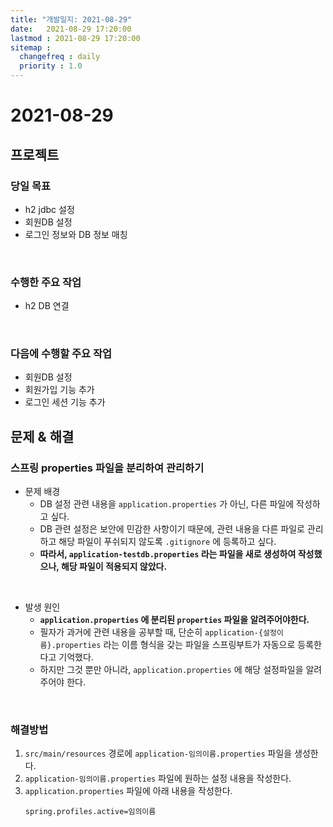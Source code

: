 ```yaml
---
title: "개발일지: 2021-08-29"
date:   2021-08-29 17:20:00
lastmod : 2021-08-29 17:20:00
sitemap :
  changefreq : daily
  priority : 1.0
---
```


# 2021-08-29
## 프로젝트
### 당일 목표
- h2 jdbc 설정
- 회원DB 설정
- 로그인 정보와 DB 정보 매칭

<br/>

### 수행한 주요 작업
- h2 DB 연결

<br/>

### 다음에 수행할 주요 작업
- 회원DB 설정
- 회원가입 기능 추가
- 로그인 세션 기능 추가

## 문제 & 해결
### 스프링 properties 파일을 분리하여 관리하기

- 문제 배경
  - DB 설정 관련 내용을 `application.properties` 가 아닌, 다른 파일에 작성하고 싶다.
  - DB 관련 설정은 보안에 민감한 사항이기 때문에, 관련 내용을 다른 파일로 관리하고 해당 파일이 푸쉬되지 않도록 `.gitignore` 에 등록하고 싶다.
  - **따라서, `application-testdb.properties` 라는 파일을 새로 생성하여 작성했으나, 해당 파일이 적용되지 않았다.**

<br/>

- 발생 원인
  - **`application.properties` 에 분리된 `properties` 파일을 알려주어야한다.**
  - 필자가 과거에 관련 내용을 공부할 때, 단순히 `application-{설정이름}.properties` 라는 이름 형식을 갖는 파일을 스프링부트가 자동으로 등록한다고 기억했다.
  - 하지만 그것 뿐만 아니라, `application.properties` 에 해당 설정파일을 알려주어야 한다.

<br/>

### 해결방법
1. `src/main/resources` 경로에 `application-임의이름.properties` 파일을 생성한다.
2. `application-임의이름.properties` 파일에 원하는 설정 내용을 작성한다.
3. `application.properties` 파일에 아래 내용을 작성한다.
    ```properties
    spring.profiles.active=임의이름
    ```